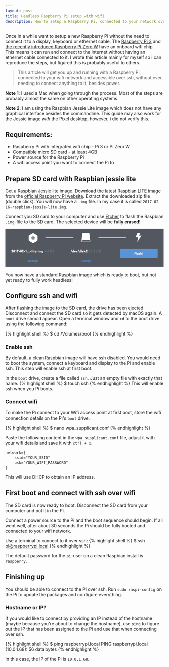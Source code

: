 ```yaml
---
layout: post
title: Headless Raspberry Pi setup with wifi
description: How to setup a Raspberry Pi, connected to your network over wifi
---
```


Once in a while want to setup a new Raspberry Pi without the need to connect it to a display, keyboard or ethernet cable. The [Raspberry Pi 3](https://www.raspberrypi.org/products/raspberry-pi-3-model-b/) and [the recently introduced Raspberry Pi Zero W](https://www.raspberrypi.org/products/pi-zero-wireless/) have an onboard wifi chip. This means it can run and connect to the internet without having an ethernet cable connected to it. I wrote this article mainly for myself so i can reproduce the steps, but figured this is probably useful to others.

<!-- more -->

> This article will get you up and running with a Raspberry Pi, connected to your wifi network and accessible over ssh, without ever needing to connect anything to it, besides power.

**Note 1**: I used a Mac when going through the process. Most of the steps are probably almost the same on other operating systems.

**Note 2**: I am using the Raspbian Jessie Lite image which does not have any graphical interface besides the commandline. This guide may also work for the Jessie image *with* the Pixel desktop, however, i did not verify this.

## Requirements:
- Raspberry Pi with integrated wifi chip - Pi 3 or Pi Zero W
- Compatible micro SD card - at least 4GB
- Power source for the Raspberry Pi
- A wifi access point you want to connect the Pi to

## Prepare SD card with Raspbian jessie lite
Get a Raspbian Jessie lite image. Download [the latest Raspbian LITE image](https://www.raspberrypi.org/downloads/raspbian/) from the [official Raspberry Pi website](https://www.raspberrypi.org/). Extract the downloaded zip file (double click). You will now have a `.img` file. In my case it is called `2017-02-16-raspbian-jessie-lite.img`.

Connect you SD card to your computer and use [Etcher](https://etcher.io/) to flash the Raspbian `.img`-file to the SD card. The selected device will be **fully erased**!

![Etcher](/images/posts/headless-raspberry-pi-setup/etcher.png)

You now have a standard Raspbian image which is ready to boot, but not yet ready to fully work headless!

## Configure ssh and wifi
After flashing the image to the SD card, the drive has been ejected. Disconnect and connect the SD card so it gets detected by macOS again. A `boot` drive should appear. Open a terminal window and `cd` to the boot drive using the following command:

{% highlight shell %}
$ cd /Volumes/boot
{% endhighlight %}

### Enable ssh
By default, a clean Raspbian image will have ssh disabled. You would need to boot the system, connect a keyboard and display to the Pi and enable ssh. This step will enable ssh at first boot.

In the `boot` drive, create a file called `ssh`. Just an empty file with exactly that name.
{% highlight shell %}
$ touch ssh
{% endhighlight %}
This will enable ssh when you Pi boots.

### Connect wifi
To make the Pi connect to your Wifi access point at first boot, store the wifi connection details on the Pi's `boot` drive.

{% highlight shell %}
$ nano wpa_supplicant.conf
{% endhighlight %}

Paste the following content in the `wpa_supplicant.conf` file, adjust it with your wifi details and save it with `ctrl + x`.

```
network={
    ssid="YOUR_SSID"
    psk="YOUR_WIFI_PASSWORD"
}
```

This will use DHCP to obtain an IP address.

## First boot and connect with ssh over wifi
The SD card is now ready to boot. Disconnect the SD card from your computer and put it in the Pi.

Connect a power source to the Pi and the boot sequence should begin. If all went well, after about 30 seconds the Pi should be fully booted and connected to your wifi network.

Use a terminal to connect to it over ssh:
{% highlight shell %}
$ ssh pi@raspberrypi.local
{% endhighlight %}

The default password for the `pi`-user on a clean Raspbian install is `raspberry`.

## Finishing up
You should be able to connect to the Pi over ssh. Run `sudo raspi-config` on the Pi to update the packages and configure everything.

### Hostname or IP?
If you would like to connect by providing an IP instead of the hostname (maybe because you're about to change the hostname), use `ping` to figure out the IP that has been assigned to the Pi and use that when connecting over ssh.

{% highlight shell %}
$ ping raspberrypi.local
PING raspberrypi.local (10.0.1.68): 56 data bytes
{% endhighlight %}

In this case, the IP of the Pi is `10.0.1.68`.
